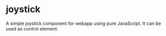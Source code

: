 # joystick
A simple joystick component for webapp using pure JavaScript. It can be used as control element.
